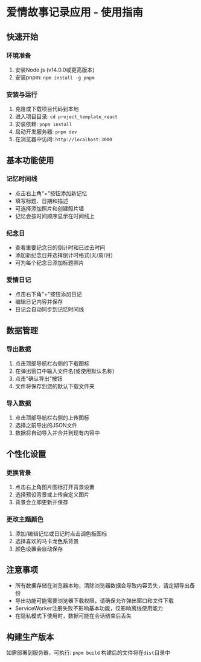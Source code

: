 # 爱情故事记录应用 - 使用指南

## 快速开始

### 环境准备
1. 安装Node.js (v14.0.0或更高版本)
2. 安装pnpm: `npm install -g pnpm`

### 安装与运行
1. 克隆或下载项目代码到本地
2. 进入项目目录: `cd project_template_react`
3. 安装依赖: `pnpm install`
4. 启动开发服务器: `pnpm dev`
5. 在浏览器中访问: `http://localhost:3000`

## 基本功能使用

### 记忆时间线
- 点击右上角"+"按钮添加新记忆
- 填写标题、日期和描述
- 可选择添加照片和创建照片墙
- 记忆会按时间顺序显示在时间线上

### 纪念日
- 查看重要纪念日的倒计时和已过去时间
- 添加新纪念日并选择倒计时格式(天/周/月)
- 可为每个纪念日添加标题照片

### 爱情日记
- 点击右下角"+"按钮添加日记
- 编辑日记内容并保存
- 日记会自动同步到记忆时间线

## 数据管理

### 导出数据
1. 点击顶部导航栏右侧的下载图标
2. 在弹出窗口中输入文件名(或使用默认名称)
3. 点击"确认导出"按钮
4. 文件将保存到您的默认下载文件夹

### 导入数据
1. 点击顶部导航栏右侧的上传图标
2. 选择之前导出的JSON文件
3. 数据将自动导入并合并到现有内容中

## 个性化设置

### 更换背景
1. 点击右上角图片图标打开背景设置
2. 选择预设背景或上传自定义图片
3. 背景会立即更新并保存

### 更改主题颜色
1. 添加/编辑记忆或日记时点击调色板图标
2. 选择喜欢的马卡龙色系背景
3. 颜色设置会自动保存

## 注意事项

- 所有数据存储在浏览器本地，清除浏览器数据会导致内容丢失，请定期导出备份
- 导出功能可能需要浏览器下载权限，请确保允许弹出窗口和文件下载
-  ServiceWorker注册失败不影响基本功能，仅影响离线使用能力
- 在隐私模式下使用时，数据可能在会话结束后丢失

## 构建生产版本

如需部署到服务器，可执行:
`pnpm build`
构建后的文件将在`dist`目录中